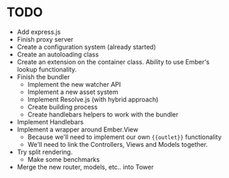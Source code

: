 # TODO


* Add express.js
* Finish proxy server
* Create a configuration system (already started)
* Create an autoloading class
* Create an extension on the container class. Ability to use Ember's lookup
  functionality.
* Finish the bundler
	* Implement the new watcher API
	* Implement a new asset system
	* Implement Resolve.js (with hybrid approach)
	* Create building process
	* Create handlebars helpers to work with the bundler
* Implement Handlebars
* Implement a wrapper around Ember.View 
	* Because we'll need to implement our own `{{outlet}}` functionality
	* We'll need to link the Controllers, Views and Models together.
* Try split rendering. 
	* Make some benchmarks
* Merge the new router, models, etc.. into Tower
